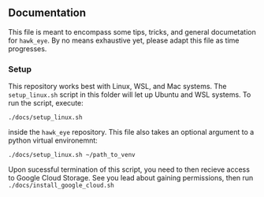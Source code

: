 ## Documentation
This file is meant to encompass some tips, tricks, and general documetation for `hawk_eye`.
By no means exhaustive yet, please adapt this file as time progresses.

### Setup
This repository works best with Linux, WSL, and Mac systems.
The `setup_linux.sh` script in this folder will let up Ubuntu and WSL systems.
To run the script, execute:

```./docs/setup_linux.sh``` 

inside the `hawk_eye` repository. This file also takes an optional argument to a python virtual environemnt:

```./docs/setup_linux.sh ~/path_to_venv```

Upon sucessful termination of this script, you need to then recieve access to
Google Cloud Storage. See you lead about gaining permissions, then run
`./docs/install_google_cloud.sh`

